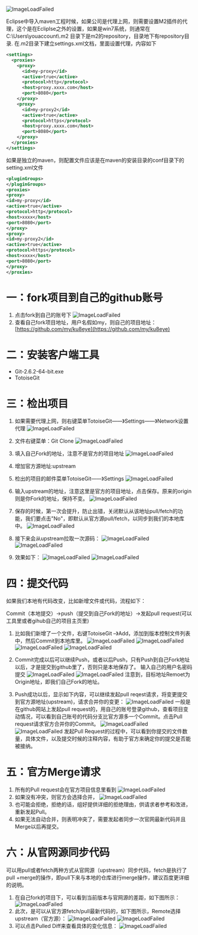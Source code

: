 ![ImageLoadFailed](./res/ku8eye.png)


Eclipse中导入maven工程时候，如果公司是代理上网，则需要设置M2插件的代理，这个是在Ecliplse之外的设置，如果是win7系统，则通常在C:\Users\youaccount\\.m2 目录下是m2的repository，目录地下有repository目录.
在.m2目录下建立settings.xml文档，里面设置代理，内容如下
```xml
<settings>  
  <proxies>  
    <proxy>  
      <id>my-proxy</id>  
      <active>true</active>  
      <protocol>http</protocol>  
      <host>proxy.xxxx.com</host>  
      <port>8080</port>  
    </proxy>  
    <proxy>  
      <id>my-proxy2</id>  
      <active>true</active>  
      <protocol>https</protocol>  
      <host>proxy.xxxx.com</host>  
      <port>8080</port>  
    </proxy>  
  </proxies>  
</settings>  
```

如果是独立的maven，则配置文件应该是在maven的安装目录的conf目录下的setting.xml文件
```xml
<pluginGroups>
</pluginGroups>
<proxies>
<proxy>
<id>my-proxy</id>
<active>true</active>
<protocol>http</protocol>
<host>xxxx</host>
<port>8080</port>
</proxy>
<proxy>
<id>my-proxy2</id>
<active>true</active>
<protocol>https</protocol>
<host>xxxx</host>
<port>8080</port>
</proxy>
</proxies>
```
# 一：fork项目到自己的github账号

1. 点击fork到自己的账号下
![ImageLoadFailed](./res/1.png)
2. 查看自己fork项目地址，用户名假如my，则自己的项目地址：[https://github.com/my/ku8eye](https://github.com/my/ku8eye)

# 二：安装客户端工具

- Git-2.6.2-64-bit.exe
- TotoiseGit

# 三：检出项目

1. 如果需要代理上网，则右键菜单TotoiseGit——》Settings——》Network设置代理
![ImageLoadFailed](./res/2.png)



2. 文件右键菜单：Git Clone
![ImageLoadFailed](./res/3.png)



3. 填入自己Fork的地址，注意不是官方的项目地址
![ImageLoadFailed](./res/4.png)



4. 增加官方源地址:upstream



5. 检出的项目的邮件菜单TotoiseGit——》Settings
![ImageLoadFailed](./res/5.png)



6. 输入upstream的地址，注意这里是官方的项目地址，点击保存。原来的origin则是你Fork的地址，保持不变。
![ImageLoadFailed](./res/6.png)



7. 保存的时候，第一次会提升，防止出错，关闭默认从该地址pull/fetch的功能，我们要点击"No"，即默认从官方源pull/fetch，以同步到我们的本地库中。
![ImageLoadFailed](./res/7.png)



8. 接下来会从upstream拉取一次源码：
![ImageLoadFailed](./res/8.png)
![ImageLoadFailed](./res/9.png)



9. 效果如下：
![ImageLoadFailed](./res/10.png)
![ImageLoadFailed](./res/11.png)




# 四：提交代码

如果我们本地有代码改变，比如新增文件或代码，流程如下：

Commit（本地提交）->push（提交到自己Fork的地址）->发起pull request(可以工具里或者gihub自己的项目主页里)

1. 比如我们新增了一个文件，右键TotoiseGit –》Add，添加到版本控制文件列表中，然后Commit到本地库里。
![ImageLoadFailed](./res/12.png)
![ImageLoadFailed](./res/13.png)
![ImageLoadFailed](./res/14.png)
![ImageLoadFailed](./res/15.png)



2. Commit完成以后可以继续Push，或者以后Push，只有Push到自己Fork地址以后，才是提交到github里了，否则只是本地保存了。
输入自己的用户名密码提交
![ImageLoadFailed](./res/16.png)
![ImageLoadFailed](./res/17.png)
注意到，目标地址Remoet为Origin地址，即我们自己Fork的地址。
3. Push成功以后，显示如下内容，可以继续发起pull reqest请求，将变更提交到官方源地址(upstream)，请求合并你的变更：
![ImageLoadFailed](./res/18.png)
一般是在github网站上发起pull request的，用自己的账号登录github，查看项目变动情况，可以看到自己账号的代码分支比官方源多一个Commit。点击Pull request请求官方合并你的Commit。
![ImageLoadFailed](./res/19.png)
![ImageLoadFailed](./res/20.png)
发起Pull Request的过程中，可以看到你提交的文件数量，具体文件，以及提交时候的注释内容，有助于官方来确定你的提交是否能被接纳。

# 五：官方Merge请求

1. 所有的Pull request会在官方项目信息里看到
![ImageLoadFailed](./res/21.png)
2. 如果没有冲突，则官方会选择合并，
![ImageLoadFailed](./res/22.png)
3. 也可能会拒绝，拒绝的话，组好提供详细的拒绝理由，供请求者参考和改进，重新发起Pull。
4. 如果无法自动合并，则表明冲突了，需要发起者同步一次官网最新代码并且Merge以后再提交。

# 六：从官网源同步代码

可以用pull或者fetch两种方式从官网源（upstream）同步代码，fetch是执行了pull +merge的操作，即pull下来与本地的仓库进行merge操作，建议百度更详细的说明。

1. 在自己fork的项目下，可以看到当前版本与官网源的差距，如下图所示：
![ImageLoadFailed](./res/23.png)
2. 此次，是可以从官方源fetch/pull最新代码的，如下图所示，Remote选择upstream（官方源）：
![ImageLoadFailed](./res/24.png)
![ImageLoadFailed](./res/25.png)
3. 可以点击Pulled Diff来查看具体的变化信息：
![ImageLoadFailed](./res/26.png)

